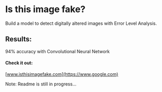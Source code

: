 # Is this image fake?

Build a model to detect digitally altered images with Error Level Analysis.

## Results:
94% accuracy with Convolutional Neural Network

#### Check it out:
[www.isthisimagefake.com](https://www.google.com)


Note: Readme is still in progress...
